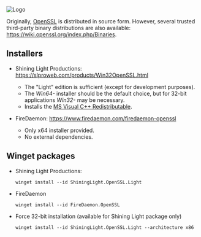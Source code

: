 ![Logo](https://openssl-library.org/images/openssl_logo_library.svg)

Originally, [OpenSSL] is distributed in source form.
However, several trusted third-party binary distributions are also available: https://wiki.openssl.org/index.php/Binaries.

[OpenSSL]: https://openssl-library.org/


Installers
----------

* Shining Light Productions: https://slproweb.com/products/Win32OpenSSL.html
  - The "Light" edition is sufficient (except for development purposes).
  - The *Win64-* installer should be the default choice, but for 32-bit applications *Win32-* may be necessary.
  - Installs the [MS Visual C++ Redistributable][vc_redist].

* FireDaemon: https://www.firedaemon.com/firedaemon-openssl
  - Only x64 installer provided.
  - No external dependencies.

[vc_redist]: https://learn.microsoft.com/cpp/windows/latest-supported-vc-redist#latest-microsoft-visual-c-redistributable-version


Winget packages
---------------

* Shining Light Productions:
  ```
  winget install --id ShiningLight.OpenSSL.Light
  ```
* FireDaemon
  ```
  winget install --id FireDaemon.OpenSSL
  ```
* Force 32-bit installation (available for Shining Light package only)
  ```
  winget install --id ShiningLight.OpenSSL.Light --architecture x86
  ```

